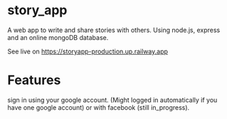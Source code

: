 # story_app
A web app to write and share stories with others. 
Using node.js, express and an online mongoDB database.

See live on https://storyapp-production.up.railway.app

# Features
sign in using your google account. (Might logged in automatically if you have one google account)
or with facebook (still in_progress).
